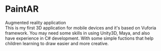 # PaintAR
Augmented reality application
<br>
This is my first 3D application for mobile devices and it's based on Vuforia framework.
You may need some skills in using Unity3D, Maya, and also have experience in C# development. 
With some simple fuctions that help children learning to draw easier and more creative.
